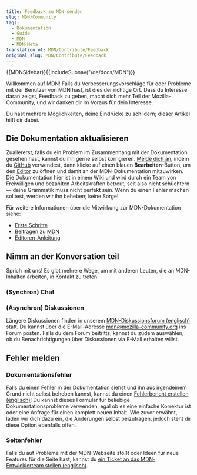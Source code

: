 ```yaml
---
title: Feedback zu MDN senden
slug: MDN/Community
tags:
  - Dokumentation
  - Guide
  - MDN
  - MDN-Meta
translation_of: MDN/Contribute/Feedback
original_slug: MDN/Contribute/Feedback
---
```

{{MDNSidebar}}{{IncludeSubnav("/de/docs/MDN")}}

Willkommen auf MDN! Falls du Verbesserungsvorschläge für oder Probleme mit der Benutzer von MDN hast, ist dies der richtige Ort. Dass du Interesse daran zeigst, Feedback zu geben, macht dich mehr Teil der Mozilla-Community, und wir danken dir im Voraus für dein Interesse.

Du hast mehrere Möglichkeiten, deine Eindrücke zu schildern; dieser Artikel hilft dir dabei.

## Die Dokumentation aktualisieren

Zuallererst, falls du ein Problem im Zusammenhang mit der Dokumentation gesehen hast, kannst du ihn gerne selbst korrigieren. [Melde dich an](/de/docs/MDN/Contribute/Howto/ERstellung_eines_MDN_Profils), indem du [GitHub](https://github.com/) verwendest, dann klicke auf einen blauen **Bearbeiten**-Button, um den [Editor](/de/docs/MDN/Contribute/Editoren_Anleitung) zu öffnen und damit an der MDN-Dokumentation mitzuwirken. Die Dokumentation hier ist in einem Wiki und wird durch ein Team von Freiwilligen und bezahlten Arbeitskräften betreut, seit also nicht schüchtern — deine Grammatik muss nicht perfekt sein. Wenn du einen Fehler machen solltest, werden wir ihn beheben; keine Sorge!

Für weitere Informationen über die Mitwirkung zur MDN-Dokumentation siehe:

- [Erste Schritte](/de/docs/MDN/Erste_Schritte)
- [Beitragen zu MDN](/de/docs/MDN/Contribute)
- [Editoren-Anleitung](/de/docs/MDN/Contribute/Editoren_Anleitung "/en-US/docs/Project:MDN_editing_interface")

## Nimm an der Konversation teil

Sprich mit uns! Es gibt mehrere Wege, um mit anderen Leuten, die an MDN-Inhalten arbeiten, in Kontakt zu treten.

### (Synchron) Chat

### (Asynchron) Diskussionen

Längere Diskussionen finden in unserem [MDN-Diskussionsforum (englisch)](https://discourse.mozilla-community.org/c/mdn) statt. Du kannst über die E-Mail-Adresse [mdn@mozilla-community.org](mailto://mdn@mozilla-community.org) ins Forum posten. Falls du dem Forum beitritts, kannst du zudem auswählen, ob du Benachrichtigungen über Diskussionen via E-Mail erhalten willst.

## Fehler melden

### Dokumentationsfehler

Falls du einen Fehler in der Dokumentation siehst und ihn aus irgendeinem Grund nicht selbst beheben kannst, kannst du einen [Fehlerbericht erstellen (englisch)](https://github.com/mdn/sprints/issues/new?template=issue-template.md&projects=mdn/sprints/2&labels=user-report)! Du kannst dieses Formular für beliebige Dokumentationsprobleme verwenden, egal ob es eine einfache Korrektur ist oder eine Anfrage für einen komplett neuen Inhalt. Wie zuvor erwähnt, laden wir dich dazu ein, die Änderungen selbst beizutragen, jedoch steht dir diese Option ebenfalls offen.

### Seitenfehler

Falls du auf Probleme mit der MDN-Webseite stößt oder Ideen für neue Features für die Seite hast, kannst du [ein Ticket an das MDN-Entwicklerteam stellen (englisch)](https://bugzilla.mozilla.org/form.mdn).
